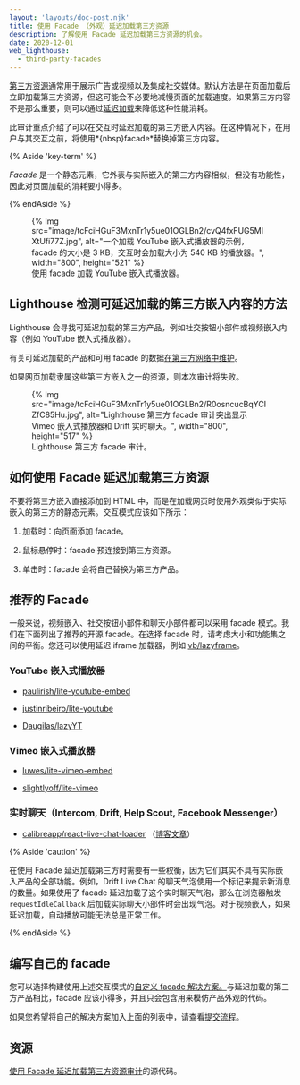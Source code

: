 ```yaml
---
layout: 'layouts/doc-post.njk'
title: 使用 Facade （外观）延迟加载第三方资源
description: 了解使用 Facade 延迟加载第三方资源的机会。
date: 2020-12-01
web_lighthouse:
  - third-party-facades
---
```


[第三方资源](https://web.dev/third-party-javascript/)通常用于展示广告或视频以及集成社交媒体。默认方法是在页面加载后立即加载第三方资源，但这可能会不必要地减慢页面的加载速度。如果第三方内容不是那么重要，则可以通过[延迟加载](https://web.dev/fast/#lazy-load-images-and-video)来降低这种性能消耗。

此审计重点介绍了可以在交互时延迟加载的第三方嵌入内容。在这种情况下，在用户与其交互之前，将使用*{nbsp}facade*替换掉第三方内容。

{% Aside 'key-term' %}

*Facade* 是一个静态元素，它外表与实际嵌入的第三方内容相似，但没有功能性，因此对页面加载的消耗要小得多。

{% endAside %}

<figure>{% Img src="image/tcFciHGuF3MxnTr1y5ue01OGLBn2/cvQ4fxFUG5MIXtUfi77Z.jpg", alt="一个加载 YouTube 嵌入式播放器的示例，facade 的大小是 3 KB，交互时会加载大小为 540 KB 的播放器。", width="800", height="521" %} <figcaption> 使用 facade 加载 YouTube 嵌入式播放器。</figcaption></figure>

## Lighthouse 检测可延迟加载的第三方嵌入内容的方法

Lighthouse 会寻找可延迟加载的第三方产品，例如社交按钮小部件或视频嵌入内容（例如 YouTube 嵌入式播放器）。

有关可延迟加载的产品和可用 facade 的数据[在第三方网络中维护](https://github.com/patrickhulce/third-party-web/)。

如果网页加载隶属这些第三方嵌入之一的资源，则本次审计将失败。

<figure>{% Img src="image/tcFciHGuF3MxnTr1y5ue01OGLBn2/R0osncucBqYCIZfC85Hu.jpg", alt="Lighthouse 第三方 facade 审计突出显示 Vimeo 嵌入式播放器和 Drift 实时聊天。", width="800", height="517" %}<figcaption>Lighthouse 第三方 facade 审计。</figcaption></figure>

## 如何使用 Facade 延迟加载第三方资源

不要将第三方嵌入直接添加到 HTML 中，而是在加载网页时使用外观类似于实际嵌入的第三方的静态元素。交互模式应该如下所示：

1. 加载时：向页面添加 facade。

2. 鼠标悬停时：facade 预连接到第三方资源。

3. 单击时：facade 会将自己替换为第三方产品。

## 推荐的 Facade

一般来说，视频嵌入、社交按钮小部件和聊天小部件都可以采用 facade 模式。我们在下面列出了推荐的开源 facade。在选择 facade 时，请考虑大小和功能集之间的平衡。您还可以使用延迟 iframe 加载器，例如 [vb/lazyframe](https://github.com/vb/lazyframe)。

### YouTube 嵌入式播放器

- [paulirish/lite-youtube-embed](https://github.com/paulirish/lite-youtube-embed)

- [justinribeiro/lite-youtube](https://github.com/justinribeiro/lite-youtube)

- [Daugilas/lazyYT](https://github.com/Daugilas/lazyYT)

### Vimeo 嵌入式播放器

- [luwes/lite-vimeo-embed](https://github.com/luwes/lite-vimeo-embed)

- [slightlyoff/lite-vimeo](https://github.com/slightlyoff/lite-vimeo)

### 实时聊天（Intercom, Drift, Help Scout, Facebook Messenger）

- [calibreapp/react-live-chat-loader](https://github.com/calibreapp/react-live-chat-loader) （[博客文章](https://calibreapp.com/blog/fast-live-chat)）

{% Aside 'caution' %}

在使用 Facade 延迟加载第三方时需要有一些权衡，因为它们其实不具有实际嵌入产品的全部功能。例如，Drift Live Chat 的聊天气泡使用一个标记来提示新消息的数量。如果使用了 facade 延迟加载了这个实时聊天气泡，那么在浏览器触发 `requestIdleCallback` 后加载实际聊天小部件时会出现气泡。对于视频嵌入，如果延迟加载，自动播放可能无法总是正常工作。

{% endAside %}

## 编写自己的 facade

您可以选择构建使用上述交互模式的[自定义 facade 解决方案。](https://wildbit.com/blog/2020/09/30/getting-postmark-lighthouse-performance-score-to-100#:~:text=What%20if%20we%20could%20replace%20the%20real%20widget)与延迟加载的第三方产品相比，facade 应该小得多，并且只会包含用来模仿产品外观的代码。

如果您希望将自己的解决方案加入上面的列表中，请查看[提交流程](https://github.com/patrickhulce/third-party-web/blob/master/facades.md)。

## 资源

[使用 Facade 延迟加载第三方资源审计](https://github.com/GoogleChrome/lighthouse/blob/master/lighthouse-core/audits/third-party-facades.js)的源代码。
